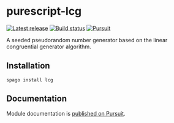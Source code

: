 # purescript-lcg

[![Latest release](http://img.shields.io/github/release/purescript/purescript-lcg.svg)](https://github.com/purescript/purescript-lcg/releases)
[![Build status](https://github.com/purescript/purescript-lcg/workflows/CI/badge.svg?branch=master)](https://github.com/purescript/purescript-lcg/actions?query=workflow%3ACI+branch%3Amaster)
[![Pursuit](https://pursuit.purescript.org/packages/purescript-lcg/badge)](https://pursuit.purescript.org/packages/purescript-lcg)

A seeded pseudorandom number generator based on the linear congruential generator algorithm.

## Installation

```
spago install lcg
```

## Documentation

Module documentation is [published on Pursuit](http://pursuit.purescript.org/packages/purescript-lcg).

